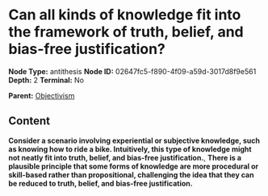 # Can all kinds of knowledge fit into the framework of truth, belief, and bias-free justification?

**Node Type:** antithesis
**Node ID:** 02647fc5-f890-4f09-a59d-3017d8f9e561
**Depth:** 2
**Terminal:** No

**Parent:** [Objectivism](objectivism.md)

## Content

**Consider a scenario involving experiential or subjective knowledge, such as knowing how to ride a bike. Intuitively, this type of knowledge might not neatly fit into truth, belief, and bias-free justification.**, **There is a plausible principle that some forms of knowledge are more procedural or skill-based rather than propositional, challenging the idea that they can be reduced to truth, belief, and bias-free justification.**

